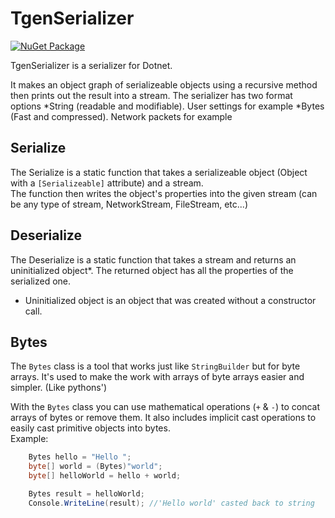 # TgenSerializer
[![NuGet Package][NuGet]][NuGet-url]

TgenSerializer is a serializer for Dotnet.

It makes an object graph of serializeable objects using a recursive method
then prints out the result into a stream.
The serializer has two format options
*String (readable and modifiable). User settings for example
*Bytes (Fast and compressed). Network packets for example

## Serialize
The Serialize is a static function that takes a serializeable object (Object with a `[Serializeable]` attribute) and a stream.  
The function then writes the object's properties into the given stream (can be any type of stream, NetworkStream, FileStream, etc...)

## Deserialize
The Deserialize is a static function that takes a stream and returns an uninitialized object*.
The returned object has all the properties of the serialized one.

* Uninitialized object is an object that was created without a constructor call.

## Bytes
The `Bytes` class is a tool that works just like `StringBuilder` but for byte arrays.
It's used to make the work with arrays of byte arrays easier and simpler. (Like pythons')

With the `Bytes` class you can use mathematical operations (`+` & `-`) to concat arrays of bytes or remove them.
It also includes implicit cast operations to easily cast primitive objects into bytes.  
Example:
```cs
    Bytes hello = "Hello ";
    byte[] world = (Bytes)"world";
    byte[] helloWorld = hello + world;

    Bytes result = helloWorld;
    Console.WriteLine(result); //'Hello world' casted back to string
```

[NuGet]: https://img.shields.io/nuget/v/TgenSerializer?color=blue
[NuGet-url]: https://www.nuget.org/packages/TgenSerializer